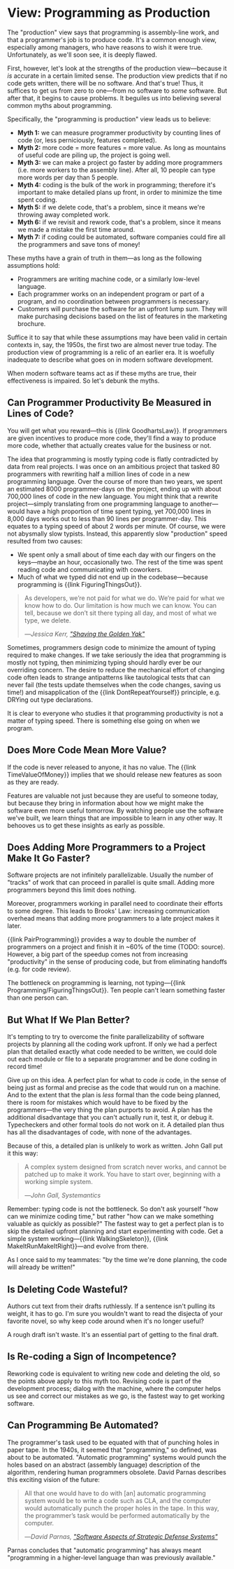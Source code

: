 # View: Programming as Production

The "production" view says that programming is assembly-line work, and that a programmer's job is to produce code. It's a common enough view, especially among managers, who have reasons to wish it were true. Unfortunately, as we'll soon see, it is deeply flawed.

<!--
- The "More" frame: no code means no software, some code means some software. So more code must mean more software.
-->

First, however, let's look at the strengths of the production view—because it *is* accurate in a certain limited sense. The production view predicts that if no code gets written, there will be no software. And that's true! Thus, it suffices to get us from zero to one—from no software to *some* software. But after that, it begins to cause problems. It beguiles us into believing several common myths about programming.

Specifically, the "programming is production" view leads us to believe:

- **Myth 1:** we can measure programmer productivity by counting lines of code (or, less perniciously, features completed).
- **Myth 2:** more code = more features = more value. As long as mountains of useful code are piling up, the project is going well.
- **Myth 3:** we can make a project go faster by adding more programmers (i.e. more workers to the assembly line). After all, 10 people can type more words per day than 5 people.
- **Myth 4:** coding is the bulk of the work in programming; therefore it's important to make detailed plans up front, in order to minimize the time spent coding.
- **Myth 5:** if we delete code, that's a problem, since it means we're throwing away completed work.
- **Myth 6:** if we revisit and rework code, that's a problem, since it means we made a mistake the first time around.
- **Myth 7:** if coding could be automated, software companies could fire all the programmers and save tons of money!

These myths have a grain of truth in them—as long as the following assumptions hold:

- Programmers are writing machine code, or a similarly low-level language.
- Each programmer works on an independent program or part of a program, and no coordination between programmers is necessary.
- Customers will purchase the software for an upfront lump sum. They will make purchasing decisions based on the list of features in the marketing brochure.

Suffice it to say that while these assumptions may have been valid in certain contexts in, say, the 1950s, the first two are almost never true today. The production view of programming is a relic of an earlier era. It is woefully inadequate to describe what goes on in modern software development.

When modern software teams act as if these myths are true, their effectiveness is impaired. So let's debunk the myths.

## Can Programmer Productivity Be Measured in Lines of Code?

You will get what you reward—this is {{link GoodhartsLaw}}. If programmers are given incentives to produce more code, they'll find a way to produce more code, whether that actually creates value for the business or not.

The idea that programming is mostly typing code is flatly contradicted by data from real projects. I was once on an ambitious project that tasked 80 programmers with rewriting half a million lines of code in a new programming language. Over the course of more than two years, we spent an estimated 8000 programmer-days on the project, ending up with about 700,000 lines of code in the new language. You might think that a rewrite project—simply translating from one programming language to another—would have a high proportion of time spent typing, yet 700,000 lines in 8,000 days works out to less than 90 lines per programmer-day. This equates to a typing speed of about 2 words per minute. Of course, we were not abysmally slow typists. Instead, this apparently slow "production" speed resulted from two causes:

- We spent only a small about of time each day with our fingers on the keys—maybe an hour, occasionally two. The rest of the time was spent reading code and communicating with coworkers.
- Much of what we typed did not end up in the codebase—because programming is {{link FiguringThingsOut}}.

> As developers, we’re not paid for what we do. We’re paid for what we know how to do. Our limitation is how much we can know. You can tell, because we don’t sit there typing all day, and most of what we type, we delete.
>
> —<cite>Jessica Kerr, ["Shaving the Golden Yak"](https://www.youtube.com/watch?v=10Foa_lulK4&t=1213s)</cite>

Sometimes, programmers design code to minimize the amount of typing required to make changes. If we take seriously the idea that programming is mostly not typing, then minimizing typing
should hardly ever be our overriding concern. The desire to reduce the mechanical effort of changing code often leads to strange antipatterns like tautological tests that can never fail
(the tests update themselves when the code changes, saving us time!) and misapplication of the {{link DontRepeatYourself}} principle, e.g. DRYing out type declarations.

It is clear to everyone who studies it that programming productivity is not a matter of typing speed. There is something else going on when we program.

## Does More Code Mean More Value?

If the code is never released to anyone, it has no value. The {{link TimeValueOfMoney}} implies that we should release new features as soon as they are ready.

Features are valuable not just because they are useful to someone today, but because they bring in information about how we might make the software even more useful tomorrow. By watching people use the software we've built, we learn things that are impossible to learn in any other way. It behooves us to get these insights as early as possible.

## Does Adding More Programmers to a Project Make It Go Faster?

Software projects are not infinitely parallelizable. Usually the number of "tracks" of work that can proceed in parallel is quite small. Adding more programmers beyond this limit does nothing.

Moreover, programmers working in parallel need to coordinate their efforts to some degree. This leads to Brooks' Law: increasing communication overhead means that adding more programmers to a late project makes it later.

{{link PairProgramming}} provides a way to double the number of programmers on a project and finish it in ~60% of the time (TODO: source). However, a big part of the speedup comes not from increasing "productivity" in the sense of producing code, but from eliminating handoffs (e.g. for code review).

The bottleneck on programming is learning, not typing—{{link Programming/FiguringThingsOut}}. Ten people can't learn something faster than one person can.

## But What If We Plan Better?

It's tempting to try to overcome the finite parallelizability of software projects by planning all the coding work upfront. If only we had a perfect plan that detailed exactly what code needed to be written, we could dole out each module or file to a separate programmer and be done coding in record time!

Give up on this idea. A perfect plan for what to code _is_ code, in the sense of being just as formal and precise as the code that would run on a machine. And to the extent that the plan is _less_ formal than the code being planned, there is room for mistakes which would have to be fixed by the programmers—the very thing the plan purports to avoid. A plan has the additional disadvantage that you can't actually run it, test it, or debug it. Typecheckers and other formal tools do not work on it. A detailed plan thus has all the disadvantages of code, with none of the advantages.

Because of this, a detailed plan is unlikely to work as written. John Gall put it this way:

> A complex system designed from scratch never works, and cannot be patched up to make it work. You have to start over, beginning with a working simple system.
>
> —<cite>John Gall, _Systemantics_</cite>

Remember: typing code is not the bottleneck. So don't ask yourself "how can we minimize coding time," but rather "how can we make something valuable as quickly as possible?" The fastest way to get a perfect plan is to skip the detailed upfront planning and start experimenting with code. Get a simple system working—{{link WalkingSkeleton}}, {{link MakeItRunMakeItRight}}—and evolve from there.

As I once said to my teammates: "by the time we're done planning, the code will already be written!"

## Is Deleting Code Wasteful?

Authors cut text from their drafts ruthlessly. If a sentence isn't pulling its weight, it has to go. I'm sure you wouldn't want to read the disjecta of your favorite novel, so why keep code around when it's no longer useful?

A rough draft isn't waste. It's an essential part of getting to the final draft.

## Is Re-coding a Sign of Incompetence?

Reworking code is equivalent to writing new code and deleting the old, so the points above apply to this myth too. Revising code is part of the development process; dialog with the machine, where the computer helps us see and correct our mistakes as we go, is the fastest way to get working software.

## Can Programming Be Automated?

The programmer's task used to be equated with that of punching holes in paper tape. In the 1940s, it seemed that "programming," so defined, was about to be automated. "Automatic programming" systems would punch the holes based on an abstract (assembly language) description of the algorithm, rendering human programmers obsolete. David Parnas describes this exciting vision of the future:

> All that one would have to do with [an] automatic programming system would be to write a code such as CLA, and the computer would automatically punch the proper holes in the tape. In this way, the programmer’s task would be performed automatically by the computer.
>
> —<cite>David Parnas, ["Software Aspects of Strategic Defense Systems"](https://web.stanford.edu/class/cs99r/readings/parnas1.pdf)</cite>

Parnas concludes that "automatic programming" has always meant "programming in a higher-level language than was previously available."

<!--

Common as the production view is, it doesn't account for a bunch of observations about programming.



If we see programming as producing code, then {{link TestDrivenDevelopment}} makes no sense. Writing automated tests in addition to production code means you have to write approximately twice as many lines to produce a given feature. GeePaw Hill calls this mistaken view the [lump of coding fallacy](https://www.geepawhill.org/2018/04/14/tdd-the-lump-of-coding-fallacy/).

View programming as producing features, and TDD starts to make more sense. Feature production is a more enlightened view of programming than code production (by which I mean, it helps us make better predictions) but it still has flaws—see {{link Programming/Repair}} for the counterpoint.

-->
